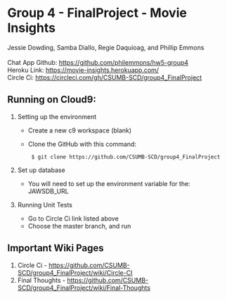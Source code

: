 # Group 4 - FinalProject - Movie Insights
Jessie Dowding, Samba Diallo, Regie Daquioag, and Phillip Emmons <br>
<br>
Chat App Github: https://github.com/philemmons/hw5-group4 <br>
Heroku Link: https://movie-insights.herokuapp.com/ <br>
Circle Ci: https://circleci.com/gh/CSUMB-SCD/group4_FinalProject

## Running on Cloud9: <br>

1. Setting up the environment
    - Create a new c9 workspace (blank)
    - Clone the GitHub with this command: 
        
           $ git clone https://github.com/CSUMB-SCD/group4_FinalProject
        
2. Set up database
    - You will need to set up the environment variable for the: JAWSDB_URL

3. Running Unit Tests
    - Go to Circle Ci link listed above
    - Choose the master branch, and run
 
## Important Wiki Pages

1. Circle Ci - https://github.com/CSUMB-SCD/group4_FinalProject/wiki/Circle-CI
2. Final Thoughts - https://github.com/CSUMB-SCD/group4_FinalProject/wiki/Final-Thoughts